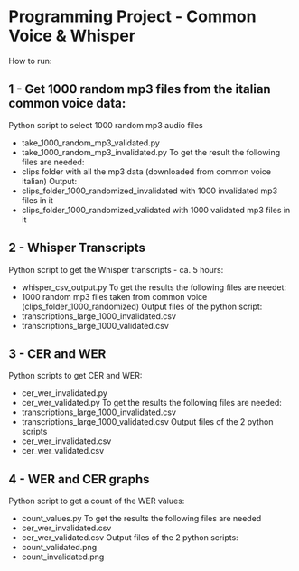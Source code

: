 # Programming Project - Common Voice & Whisper

How to run:

## 1 - Get 1000 random mp3 files from the italian common voice data:
Python script to select 1000 random mp3 audio files 
* take_1000_random_mp3_validated.py
* take_1000_random_mp3_invalidated.py
To get the result the following files are needed:
* clips folder with all the mp3 data (downloaded from common voice italian)
Output:
* clips_folder_1000_randomized_invalidated with 1000 invalidated mp3 files in it
* clips_folder_1000_randomized_validated with 1000 validated mp3 files in it   
  


## 2 - Whisper Transcripts
Python script to get the Whisper transcripts - ca. 5 hours:
* whisper_csv_output.py
To get the results the following files are needet:
* 1000 random mp3 files taken from common voice (clips_folder_1000_randomized)
Output files of the python script:
* transcriptions_large_1000_invalidated.csv
* transcriptions_large_1000_validated.csv


## 3  - CER and WER
Python scripts to get CER and WER:
* cer_wer_invalidated.py
* cer_wer_validated.py
To get the results the following files are needed:
* transcriptions_large_1000_invalidated.csv
* transcriptions_large_1000_validated.csv
Output files of the 2 python scripts
* cer_wer_invalidated.csv
* cer_wer_validated.csv

## 4 - WER and CER graphs
Python script to get a count of the WER values:
* count_values.py
To get the results the following files are needed
* cer_wer_invalidated.csv
* cer_wer_validated.csv
Output files of the 2 python scripts:
* count_validated.png
* count_invalidated.png
